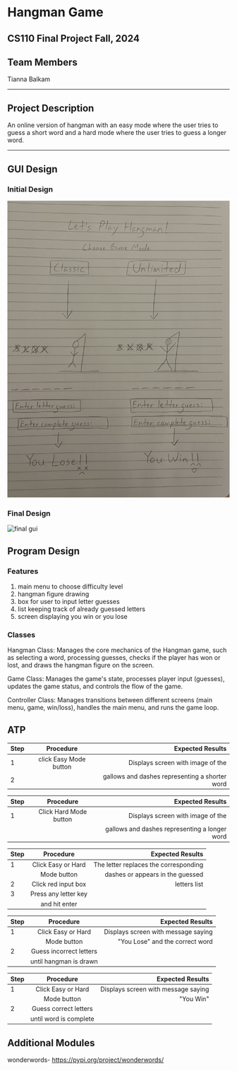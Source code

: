 # Hangman Game

## CS110 Final Project  Fall, 2024 

## Team Members

Tianna Balkam

***

## Project Description

An online version of hangman with an easy mode where the user tries to guess a short word and a hard mode where the user tries to guess a longer word.

***    

## GUI Design

### Initial Design

![initial gui](assets/gui.jpg) 

### Final Design

![final gui](assets/finalgui.jpg)

## Program Design

### Features

1. main menu to choose difficulty level
2. hangman figure drawing
3. box for user to input letter guesses
4. list keeping track of already guessed letters
5. screen displaying you win or you lose  

### Classes

Hangman Class: 
Manages the core mechanics of the Hangman game, such as selecting a word, processing guesses, checks if the player has won or lost, and draws the hangman figure on the screen.

Game Class:
Manages the game's state, processes player input (guesses), updates the game status, and controls the flow of the game.

Controller Class:
Manages transitions between different screens (main menu, game, win/loss), handles the main menu, and runs the game loop.

## ATP

| Step                 |Procedure             |Expected Results                   |
|----------------------|:--------------------:|----------------------------------:|
|  1                   |click Easy Mode button|Displays screen with image of the  |
|  2                   |                      |gallows and dashes representing a shorter word|

| Step                 |Procedure             |Expected Results                   |
|----------------------|:--------------------:|----------------------------------:|
|  1                   |Click Hard Mode button|Displays screen with image of the  |
|                      |                      |gallows and dashes representing a longer word|

| Step                 |Procedure             |Expected Results                   |
|----------------------|:--------------------:|----------------------------------:|
|  1                   |Click Easy or Hard    |The letter replaces the corresponding|
|                      |Mode button           |dashes or appears in the guessed   |
|  2                   |Click red input box   |letters list                       |
|  3                   |Press any letter key  |                                   |
|                      |and hit enter         |                                   |

| Step                 |Procedure             |Expected Results                   |
|----------------------|:--------------------:|----------------------------------:|
|  1                   |Click Easy or Hard    |Displays screen with message saying|
|                      |Mode button           |"You Lose" and the correct word    |
|  2                   |Guess incorrect letters|                                  |
|                      |until hangman is drawn|                                   |

| Step                 |Procedure             |Expected Results                   |
|----------------------|:--------------------:|----------------------------------:|
|  1                   |Click Easy or Hard    |Displays screen with message saying|
|                      |Mode button           |"You Win"                          |
|  2                   |Guess correct letters |                                   |
|                      |until word is complete|                                   |

## Additional Modules
wonderwords- https://pypi.org/project/wonderwords/